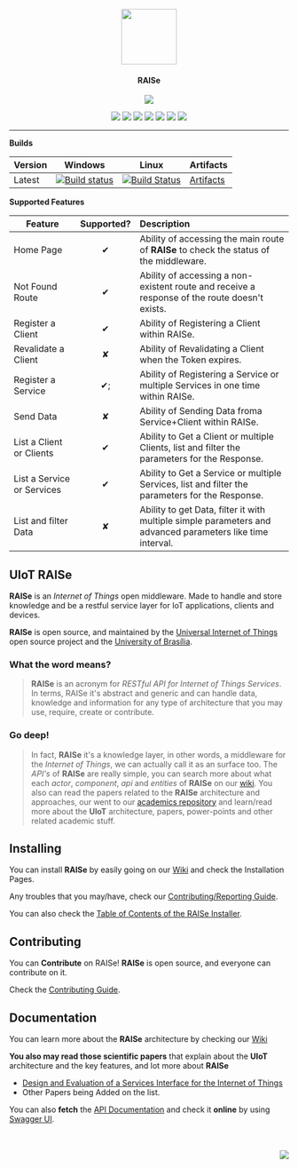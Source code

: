 <p align="center">
  <img src="http://imgur.com/iQU8c9L.png" width="100px"/>
  <h4 align="center">RAISe</h4>
  <p align="center">
    <img src="https://img.shields.io/badge/platform-macOS%20%7C%20Linux%20%7C%20Windows-lightgrey.svg"/>
  </p>
  <p align="center">
    <a href="https://github.com/uiot/raise/releases"><img src="https://img.shields.io/github/downloads/uiot/raise/total.svg"/></a>
    <a href="https://packagist.org/packages/uiot/raise"><img src="https://img.shields.io/packagist/v/uiot/raise.svg"/></a>
    <a href="https://opensource.org/licenses/Apache-2.0"><img src="https://img.shields.io/badge/License-Apache%202.0-blue.svg"/></a>
    <a href="https://codeclimate.com/github/UIoT/RAISe"><img src="https://codeclimate.com/github/UIoT/RAISe/badges/gpa.svg"/></a>
    <a href="https://styleci.io/repos/34536644/"><img src="https://styleci.io/repos/34536644/shield?style=flat"/></a>
    <a href="(https://scrutinizer-ci.com/g/UIoT/RAISe/?branch=sbr"><img src="https://scrutinizer-ci.com/g/UIoT/RAISe/badges/quality-score.png?b=sbr"/></a>
    <a href="https://codecov.io/gh/uiot/RAISe"><img src="https://codecov.io/gh/uiot/RAISe/branch/sbr/graph/badge.svg"/></a>
  </p>
</p>

<hr>

<b>Builds</b>

Version | Windows | Linux | Artifacts |
--------|---------|-------|-----------|
Latest  | [![Build status](https://ci.appveyor.com/api/projects/status/jjwmx9moinqrha2n?svg=true)](https://ci.appveyor.com/project/sant0ro/raise-askjk)   | [![Build Status](https://travis-ci.org/uiot/raise.svg?branch=sbr)](https://travis-ci.org/uiot/raise) | [Artifacts](https://ci.appveyor.com/project/sant0ro/raise-askjk/branch/sbr/artifacts) |

<b>Supported Features</b>

| Feature  |  Supported?   | Description  |
|----------|:-------------:|:-------------|
| Home Page |    &#10004;  |  Ability of accessing the main route of **RAISe** to check the status of the middleware. |
| Not Found Route |    &#10004;  |  Ability of accessing a non-existent route and receive a response of the route doesn't exists. |
| Register a Client |    &#10004;  |  Ability of Registering a Client within RAISe. |
| Revalidate a Client |    &#10008;  |  Ability of Revalidating a Client when the Token expires. |
| Register a Service |    &#10004;;  |  Ability of Registering a Service or multiple Services in one time within RAISe. |
| Send Data |    &#10008;  |  Ability of Sending Data froma  Service+Client within RAISe. |
| List a Client or Clients |    &#10004;  |  Ability to Get a Client or multiple Clients, list and filter the parameters for the Response. |
| List a Service or Services |    &#10004;  |  Ability to Get a Service or multiple Services, list and filter the parameters for the Response. |
| List and filter Data |    &#10008;  |  Ability to get Data, filter it with multiple simple parameters and advanced parameters like time interval. |

UIoT RAISe
----------

**RAISe** is an *Internet of Things* open middleware. Made to handle and store knowledge and be a restful service layer for IoT applications, clients and devices.

**RAISe** is open source, and maintained by the [Universal Internet of Things](https://uiot.org) open source project and the [University of Brasília](http://www.unb.br).

### What the word means?

> **RAISe** is an acronym for *RESTful API for Internet of Things Services*. In terms, RAISe it's abstract and generic and can handle data, knowledge and information for any type of architecture that you may use, require, create or contribute.

### Go deep!

> In fact, **RAISe** it's a knowledge layer, in other words, a middleware for the *Internet of Things*, we can actually call it as an surface too.
> The *API's* of **RAISe** are really simple, you can search more about what each *actor*, *component*, *api* and *entities* of **RAISe** on our [wiki](wiki). You also can read the papers related to the **RAISe** architecture and approaches, our went to our [academics repository](https://github.com/uiot/academics) and learn/read more about the **UIoT** architecture, papers, power-points and other related academic stuff.

Installing
----------

You can install <b>RAISe</b> by easily going on our [Wiki](wiki) and check the Installation Pages.

Any troubles that you may/have, check our [Contributing/Reporting Guide](CONTRIBUTING.md).

You can also check the [Table of Contents of the RAISe Installer](wiki/installer-reference).

Contributing
------------

You can <b>Contribute</b> on RAISe! <b>RAISe</b> is open source, and everyone can contribute on it.

Check the [Contributing Guide](CONTRIBUTING.md).

Documentation
-------------

You can learn more about the <b>RAISe</b> architecture by checking our [Wiki](wiki)

<b>You also may read those scientific papers</b> that explain about the <b>UIoT</b> architecture and the key features, and lot more about <b>RAISe</b>
* [Design and Evaluation of a Services Interface for the Internet of Things](http://dl.acm.org/citation.cfm?id=3023305)
* Other Papers being Added on the list.

You can also **fetch** the [API Documentation](docs/) and check it **online** by using [Swagger UI](http://docs.uiot.org/raise/).

<br>
<br>
<img align="right" src="http://3.bp.blogspot.com/_0oAS_01e8zM/SfEXdfGyQRI/AAAAAAAAAEI/D94K-PR5owU/s200/unb_logo.gif">
